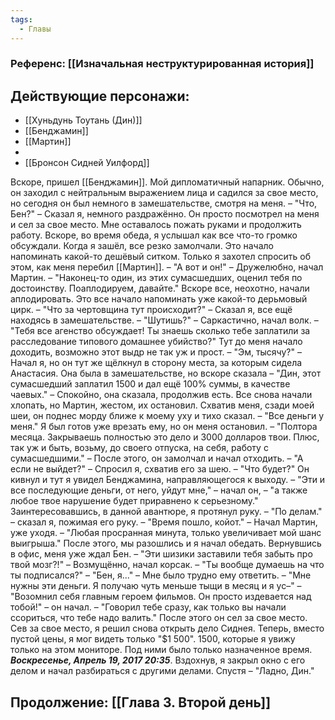 ```yaml
---
tags:
  - Главы
---
```

### Референс: [[Изначальная неструктурированная история]]
## Действующие персонажи:
- [[Хуньдунь Тоутань (Дин)]]
- [[Бенджамин]]
- [[Мартин]]
- 
- [[Бронсон Сидней Уилфорд]]

Вскоре, пришел [[Бенджамин]]. Мой дипломатичный напарник. Обычно, он заходил с нейтральным выражением лица и садился за свое место, но сегодня он был немного в замешательстве, смотря на меня.
– "Что, Бен?" – Сказал я, немного раздражённо. 
Он просто посмотрел на меня и сел за свое место. Мне оставалось пожать руками и продолжить работу. 
Вскоре, во время обеда, я услышал как все что-то громко обсуждали. Когда я зашёл, все резко замолчали. Это начало напоминать какой-то дешёвый ситком. 
Только я захотел спросить об этом, как меня перебил [[Мартин]].
– "А вот и он!" – Дружелюбно, начал Мартин. – "Наконец-то один, из этих сумасшедших, оценил тебя по достоинству. Поаплодируем, давайте."
Вскоре все, неохотно, начали аплодировать. Это все начало напоминать уже какой-то дерьмовый цирк. 
– "Что за чертовщина тут происходит?" – Сказал я, все ещё находясь в замешательстве.
– "Шутишь?" – Саркастично, начал волк. – "Тебя все агенство обсуждает! Ты знаешь сколько тебе заплатили за расследование типового домашнее убийство?"
Тут до меня начало доходить, возможно этот выдр не так уж и прост.
– "Эм, тысячу?" – Начал я, но он тут же щёлкнул в сторону места, за которым сидела Анастасия. 
Она была в замешательстве, но вскоре сказала
– "Дин, этот сумасшедший заплатил 1500 и дал ещё 100% суммы, в качестве чаевых." – Спокойно, она сказала, продолжив есть. 
Все снова начали хлопать, но Мартин, жестом, их остановил. 
Схватив меня, сзади моей шеи, он поднес морду ближе к моему уху и тихо сказал. 
– "Все деньги у меня."
Я был готов уже врезать ему, но он меня остановил. 
– "Полтора месяца. Закрываешь полностью это дело и 3000 долларов твои. Плюс, так уж и быть, возьму, до своего отпуска, на себя, работу с сумасшедшими." – После этого, он замолчал и начал отходить.
– "А если не выйдет?" – Спросил я, схватив его за шею. – "Что будет?"
Он кивнул и тут я увидел Бенджамина, направляющегося к выходу.
– "Эти и все последующие деньги, от него, уйдут мне," –  начал он, – "а также любое твое нарушение будет приравнено к серьезному."
Заинтересовавшись, в данной авантюре, я протянул руку.
– "По делам." – сказал я, пожимая его руку. 
– "Время пошло, койот." – Начал Мартин, уже уходя. – "Любая просранная минута, только увеличивает мой шанс выигрыша."
После этого, мы разошлись и я начал обедать. Вернувшись в офис, меня уже ждал Бен.
– "Эти шизики заставили тебя забыть про твой мозг?!" – Возмущённо, начал корсак. – "Ты вообще думаешь на что ты подписался?"
– "Бен, я..." – Мне было трудно ему ответить. – "Мне нужны эти деньги. Я получаю чуть меньше тыщи в месяц и я ус–"
– "Возомнил себя главным героем фильмов. Он просто издевается над тобой!" – он начал. – "Говорил тебе сразу, как только вы начали ссориться, что тебе надо валить."
После этого он сел за свое место. Сев за свое место, я решил снова открыть дело Сиднея.  Теперь, вместо пустой цены, я мог видеть только "$1 500". 1500, которые я увижу только на этом мониторе. Под ними было только назначенное время. ***Воскресенье, Апрель 19, 2017 20:35***. Вздохнув, я закрыл окно с его делом и начал разбираться с другими делами.
Спустя 
– "Ладно, Дин." 
## Продолжение: [[Глава 3. Второй день]]
